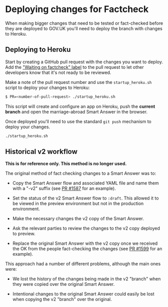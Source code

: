 # Deploying changes for Factcheck

When making bigger changes that need to be tested or fact-checked before they are deployed to GOV.UK you'll need to deploy the branch with changes to Heroku.

## Deploying to Heroku

Start by creating a GitHub pull request with the changes you want to deploy. Add the ["Waiting on factcheck" label](https://github.com/alphagov/smart-answers/labels/Waiting%20on%20factcheck) to the pull request to let other developers know that it's not ready to be reviewed.

Make a note of the pull request number and use the `startup_heroku.sh` script to deploy your changes to Heroku:

```bash
$ PR=<number-of-pull-request> ./startup_heroku.sh
```

This script will create and configure an app on Heroku, push the __current branch__ and open the marriage-abroad Smart Answer in the browser.

Once deployed you'll need to use the standard `git push` mechanism to deploy your changes.

```bash
./startup_heroku.sh
```

## Historical v2 workflow

__This is for reference only. This method is no longer used.__

The original method of fact checking changes to a Smart Answer was to:

* Copy the Smart Answer flow and associated YAML file and name them with a "-v2" suffix (see [PR #1587][pr-1587] for an example).

* Set the status of the v2 Smart Answer flow to `:draft`. This allowed it to be viewed in the preview environment but not in the production environment.

* Make the necessary changes the v2 copy of the Smart Answer.

* Ask the relevant parties to review the changes to the v2 copy deployed to preview.

* Replace the original Smart Answer with the v2 copy once we received the OK from the people fact-checking the changes (see [PR #1599][pr-1599] for an example).

This approach had a number of different problems, although the main ones were:

* We lost the history of the changes being made in the v2 "branch" when they were copied over the original Smart Answer.

* Intentional changes to the original Smart Answer could easily be lost when copying the v2 "branch" over the original.

[pr-1587]: https://github.com/alphagov/smart-answers/pull/1587/
[pr-1599]: https://github.com/alphagov/smart-answers/pull/1599/

